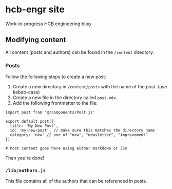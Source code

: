 # hcb-engr site

Work-in-progress HCB engineering blog

## Modifying content

All content (posts and authors) can be found in the `/content` directory.

### Posts

Follow the following steps to create a new post:

1. Create a new directory in `/content/posts` with the name of the post. (use kebab-case)
2. Create a new file in the directory called `post.mdx`.
3. Add the following frontmatter to the file:

```mdx
import post from '@/components/Post.js'

export default post({
  title: 'My New Post',
  id: 'my-new-post', // make sure this matches the directory name
  category: 'new' // one of "new", "newsletter", "improvement"
})

# Post content goes here using either markdown or JSX
```

Then you're done!

### `/lib/authors.js`

This file contains all of the authors that can be referenced in posts.
